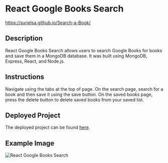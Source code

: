 # React Google Books Search

https://surielsa.github.io/Search-a-Book/

## Description
React Google Books Search allows users to search Google Books for books and save them in a MongoDB database. It was built using MongoDB, Express, React, and Node.js.

## Instructions
Navigate using the tabs at the top of page. On the search page, search for a book and then save it using the save button. On the saved books page, press the delete button to delete saved books from your saved list.

## Deployed Project
The deployed project can be found [here](https://sal-search-a-book.herokuapp.com/).

## Example Image
![React Google Books Search](https://i.ibb.co/J5Vzc8J/React-Google-Books-Search-Resize-50.png)
